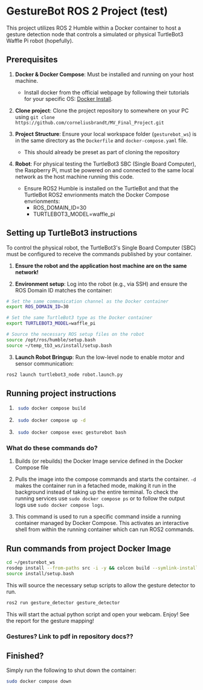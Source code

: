 
# GestureBot ROS 2 Project (test)

This project utilizes ROS 2 Humble within a Docker container to host a gesture detection node that controls a simulated or physical TurtleBot3 Waffle Pi robot (hopefully).

## Prerequisites

1. __Docker & Docker Compose__: Must be installed and running on your host machine.

    * Install docker from the official webpage by following their tutorials for your specific OS: [Docker Install](https://docs.docker.com/engine/install/).

2. __Clone project__: Clone the project repository to somewhere on your PC using `git clone https://github.com/corneliusbrandt/MV_Final_Project.git`

3. __Project Structure__: Ensure your local workspace folder (`gesturebot_ws`) is in the same directory as the `Dockerfile` and `docker-compose.yaml` file.
    * This should already be preset as part of cloning the repository
4. __Robot__: For physical testing the TurtleBot3 SBC (Single Board Computer), the Raspberry Pi, must be powered on and connected to the same local network as the host machine running this code.
    * Ensure ROS2 Humble is installed on the TurtleBot and that the TurtleBot ROS2 envrionments match the Docker Compose envrionments:
        - ROS_DOMAIN_ID=30
        - TURTLEBOT3_MODEL=waffle_pi

## Setting up TurtleBot3 instructions

To control the physical robot, the TurtleBot3's Single Board Computer (SBC) must be configured to receive the commands published by your container.

1. __Ensure the robot and the application host machine are on the same network!__

2. __Environment setup__: Log into the robot (e.g., via SSH) and ensure the ROS Domain ID matches the container:

```bash
# Set the same communication channel as the Docker container
export ROS_DOMAIN_ID=30

# Set the same TurtleBot3 type as the Docker container
export TURTLEBOT3_MODEL=waffle_pi

# Source the necessary ROS setup files on the robot
source /opt/ros/humble/setup.bash
source ~/temp_tb3_ws/install/setup.bash

```

3. __Launch Robot Bringup__: Run the low-level node to enable motor and sensor communication:

```bash
ros2 launch turtlebot3_node robot.launch.py
```

## Running project instructions

1. ```bash
    sudo docker compose build
    ```

2. ```bash
    sudo docker compose up -d
    ```

3. ```bash
    sudo docker compose exec gesturebot bash
    ```

### What do these commands do?

1. Builds (or rebuilds) the Docker Image service defined in the Docker Compose file

2. Pulls the image into the compose commands and starts the container. `-d` makes the container run in a fetached mode, making it run in the background instead of taking up the entire terminal. To check the running services use `sudo docker compose ps` or to follow the output logs use `sudo docker compose logs`. 

3. This command is used to run a specific command inside a running container managed by Docker Compose. This activates an interactive shell from within the running container which can run ROS2 commands. 

## Run commands from project Docker Image 

```bash
cd ~/gesturebot_ws
rosdep install --from-paths src -i -y && colcon build --symlink-install
source install/setup.bash
```

This will source the necessary setup scripts to allow the gesture detector to run.

```bash
ros2 run gesture_detector gesture_detector
```

This will start the actual python script and open your webcam. Enjoy! See the report for the gesture mapping!

### Gestures? Link to pdf in repository docs??

## Finished?

Simply run the following to shut down the container:

```bash
sudo docker compose down
```

